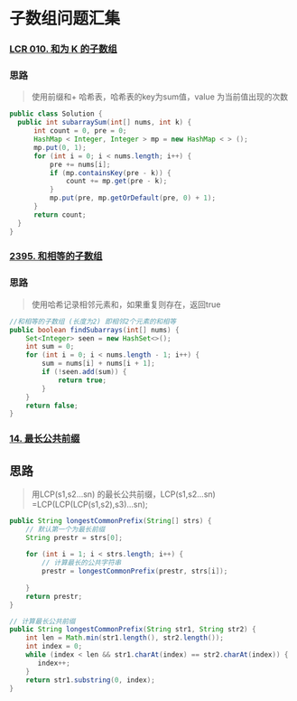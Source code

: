 # 子数组问题汇集

### [LCR 010. 和为 K 的子数组](https://leetcode.cn/problems/QTMn0o/description/)

### 思路
> 使用前缀和+ 哈希表，哈希表的key为sum值，value 为当前值出现的次数
```java []
public class Solution {
  public int subarraySum(int[] nums, int k) {
      int count = 0, pre = 0;
      HashMap < Integer, Integer > mp = new HashMap < > ();
      mp.put(0, 1);
      for (int i = 0; i < nums.length; i++) {
          pre += nums[i];
          if (mp.containsKey(pre - k)) {
              count += mp.get(pre - k);
          }
          mp.put(pre, mp.getOrDefault(pre, 0) + 1);
      }
      return count;
  }
}
```

### [2395. 和相等的子数组](https://leetcode.cn/problems/find-subarrays-with-equal-sum/)

### 思路
> 使用哈希记录相邻元素和，如果重复则存在，返回true

```java []
//和相等的子数组 (长度为2) 即相邻2个元素的和相等
public boolean findSubarrays(int[] nums) {
    Set<Integer> seen = new HashSet<>();
    int sum = 0;
    for (int i = 0; i < nums.length - 1; i++) {
        sum = nums[i] + nums[i + 1];
        if (!seen.add(sum)) {
            return true;
        }
    }
    return false;
}
```


### [14. 最长公共前缀](https://leetcode.cn/problems/longest-common-prefix/description/)

## 思路
> 用LCP(s1,s2...sn) 的最长公共前缀，LCP(s1,s2...sn) =LCP(LCP(LCP(s1,s2),s3)...sn);

```Java []
public String longestCommonPrefix(String[] strs) {
    // 默认第一个为最长前缀
    String prestr = strs[0];
    
    for (int i = 1; i < strs.length; i++) {
        // 计算最长的公共字符串
        prestr = longestCommonPrefix(prestr, strs[i]);
        
    }
    return prestr;
}

// 计算最长公共前缀
public String longestCommonPrefix(String str1, String str2) {
    int len = Math.min(str1.length(), str2.length());
    int index = 0;
    while (index < len && str1.charAt(index) == str2.charAt(index)) {
       index++;
    }
    return str1.substring(0, index);
}
```
